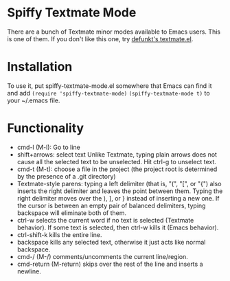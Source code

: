 Spiffy Textmate Mode
====================

There are a bunch of Textmate minor modes available to Emacs users. This is one of them.
If you don't like this one, try [defunkt's textmate.el](http://github.com/defunkt/textmate.el/tree/master).

Installation
============

To use it, put spiffy-textmate-mode.el somewhere that Emacs can find it and add
`(require 'spiffy-textmate-mode)`
`(spiffy-textmate-mode t)`
to your ~/.emacs file.

Functionality
=============
* cmd-l (M-l): Go to line
* shift+arrows: select text
  Unlike Textmate, typing plain arrows does not cause all the selected text to be unselected. Hit ctrl-g to unselect text.
* cmd-t (M-t): choose a file in the project (the project root is determined by the presence of a .git directory)
* Textmate-style parens: typing a left delimiter (that is, "(", "[", or "{") also inserts the right delimiter and leaves the point between them. Typing the right delimiter moves over the ), ], or } instead of inserting a new one. If the cursor is between an empty pair of balanced delimiters, typing backspace will eliminate both of them.
* ctrl-w selects the current word if no text is selected (Textmate behavior). If some text is selected, then ctrl-w kills it (Emacs behavior).
* ctrl-shift-k kills the entire line.
* backspace kills any selected text, otherwise it just acts like normal backspace.
* cmd-/ (M-/) comments/uncomments the current line/region.
* cmd-return (M-return) skips over the rest of the line and inserts a newline.